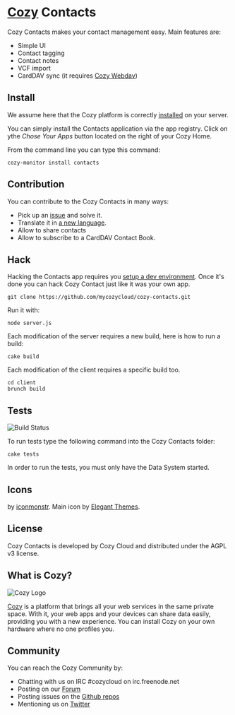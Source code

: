 # [Cozy](http://cozy.io) Contacts

Cozy Contacts makes your contact management easy. Main features are: 

* Simple UI
* Contact tagging
* Contact notes
* VCF import
* CardDAV sync (it requires [Cozy Webdav](https://github.com/mycozycloud/cozy-webdav))

## Install

We assume here that the Cozy platform is correctly [installed](http://cozy.io/host/install.html)
 on your server.

You can simply install the Contacts application via the app registry. Click on ythe *Chose Your Apps* button located on the right of your Cozy Home.

From the command line you can type this command:

    cozy-monitor install contacts


## Contribution

You can contribute to the Cozy Contacts in many ways:

* Pick up an [issue](https://github.com/mycozycloud/cozy-contacts/issues?state=open) and solve it.
* Translate it in [a new language](https://github.com/mycozycloud/cozy-contacts/tree/master/client/app/locales).
* Allow to share contacts
* Allow to subscribe to a CardDAV Contact Book.


## Hack

Hacking the Contacts app requires you [setup a dev environment](http://cozy.io/hack/getting-started/). Once it's done you can hack Cozy Contact just like it was your own app.

    git clone https://github.com/mycozycloud/cozy-contacts.git

Run it with:

    node server.js

Each modification of the server requires a new build, here is how to run a
build:

    cake build

Each modification of the client requires a specific build too.

    cd client
    brunch build

## Tests

![Build
Status](https://travis-ci.org/mycozycloud/cozy-contacts.png?branch=master)

To run tests type the following command into the Cozy Contacts folder:

    cake tests

In order to run the tests, you must only have the Data System started.

## Icons

by [iconmonstr](http://iconmonstr.com/).
Main icon by [Elegant Themes](http://www.elegantthemes.com/blog/freebie-of-the-week/beautiful-flat-icons-for-free).

## License

Cozy Contacts is developed by Cozy Cloud and distributed under the AGPL v3 license.

## What is Cozy?

![Cozy Logo](https://raw.github.com/mycozycloud/cozy-setup/gh-pages/assets/images/happycloud.png)

[Cozy](http://cozy.io) is a platform that brings all your web services in the
same private space.  With it, your web apps and your devices can share data
easily, providing you
with a new experience. You can install Cozy on your own hardware where no one
profiles you.

## Community

You can reach the Cozy Community by:

* Chatting with us on IRC #cozycloud on irc.freenode.net
* Posting on our [Forum](https://groups.google.com/forum/?fromgroups#!forum/cozy-cloud)
* Posting issues on the [Github repos](https://github.com/mycozycloud/)
* Mentioning us on [Twitter](http://twitter.com/mycozycloud)
